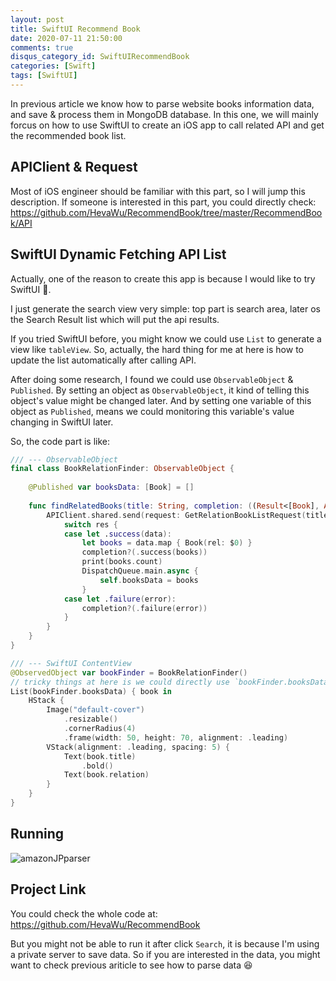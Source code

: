 ```yaml
---
layout: post
title: SwiftUI Recommend Book 
date: 2020-07-11 21:50:00
comments: true
disqus_category_id: SwiftUIRecommendBook 
categories: [Swift]
tags: [SwiftUI]
---
```


In previous article we know how to parse website books information data, and save & process them in MongoDB database. In this one, we will mainly forcus on how to use SwiftUI to create an iOS app to call related API and get the recommended book list.

## APIClient & Request

Most of iOS engineer should be familiar with this part, so I will jump this description. If someone is interested in this part, you could directly check: <https://github.com/HevaWu/RecommendBook/tree/master/RecommendBook/API>

## SwiftUI Dynamic Fetching API List

Actually, one of the reason to create this app is because I would like to try SwiftUI 🤪.

I just generate the search view very simple: top part is search area, later os the Search Result list which will put the api results.

If you tried SwiftUI before, you might know we could use `List` to generate a view like `tableView`. So, actually, the hard thing for me at here is how to update the list automatically after calling API.

After doing some research, I found we could use `ObservableObject` & `Published`. By setting an object as `ObservableObject`, it kind of telling this object's value might be changed later. And by setting one variable of this object as `Published`, means we could monitoring this variable's value changing in SwiftUI later.

So, the code part is like:

```swift
/// --- ObservableObject
final class BookRelationFinder: ObservableObject {
    
    @Published var booksData: [Book] = []
    
    func findRelatedBooks(title: String, completion: ((Result<[Book], APIError>) -> Void)? = nil) {
        APIClient.shared.send(request: GetRelationBookListRequest(title: title)) { [unowned self] res in
            switch res {
            case let .success(data):
                let books = data.map { Book(rel: $0) }
                completion?(.success(books))
                print(books.count)
                DispatchQueue.main.async {
                    self.booksData = books
                }
            case let .failure(error):
                completion?(.failure(error))
            }
        }
    }
}

/// --- SwiftUI ContentView
@ObservedObject var bookFinder = BookRelationFinder()
// tricky things at here is we could directly use `bookFinder.booksData` at here and value will be changed automatically after calling API
List(bookFinder.booksData) { book in
	HStack {
		Image("default-cover")
			.resizable()
			.cornerRadius(4)
			.frame(width: 50, height: 70, alignment: .leading)
		VStack(alignment: .leading, spacing: 5) {
			Text(book.title)
				.bold()
			Text(book.relation)
		}
	}
}
```

## Running

![amazonJPparser](/images/2020-07-11-SwiftUI-Recommend-Book/amazonJPparser.gif#simulator)

## Project Link

You could check the whole code at: <https://github.com/HevaWu/RecommendBook>

But you might not be able to run it after click `Search`, it is because I'm using a private server to save data. So if you are interested in the data, you might want to check previous ariticle to see how to parse data 😆
